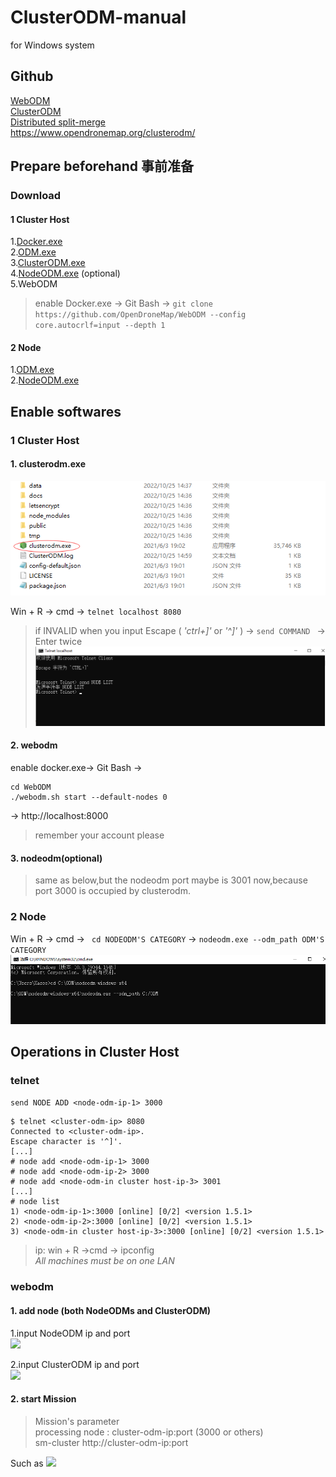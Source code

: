 # ClusterODM-manual
for Windows system
## Github
[WebODM](https://github.com/OpenDroneMap/WebODM/)  
[ClusterODM](https://github.com/OpenDroneMap/ClusterODM)  
[Distributed split-merge](https://docs.opendronemap.org/large/?highlight=distributed#getting-started-with-distributed-split-merge)  
https://www.opendronemap.org/clusterodm/  
## Prepare beforehand 事前准备
### Download
#### 1 Cluster Host
1.[Docker.exe](https://www.docker.com/)  
2.[ODM.exe](https://github.com/OpenDroneMap/ODM/releases)  
3.[ClusterODM.exe](https://github.com/OpenDroneMap/ClusterODM/releases/tag/v1.5.3)  
4.[NodeODM.exe](https://github.com/OpenDroneMap/NodeODM/releases) (optional)  
5.WebODM  
> enable Docker.exe -> Git Bash -> `git clone https://github.com/OpenDroneMap/WebODM --config core.autocrlf=input --depth 1`  
  
  
#### 2 Node 
1.[ODM.exe](https://github.com/OpenDroneMap/ODM/releases)   
2.[NodeODM.exe](https://github.com/OpenDroneMap/NodeODM/releases)  
  
  
## Enable softwares
### 1 Cluster Host
#### 1. clusterodm.exe  
![](https://github.com/YoRsk/ClusterODM-manual/blob/main/images/cluster1.png)  
  
Win + R -> cmd -> ``` telnet localhost 8080 ```
>if INVALID when you input
>Escape ( *'ctrl+]'* or *'^]'* ) -> ```send COMMAND ``` -> Enter twice
>![](https://github.com/YoRsk/ClusterODM-manual/blob/main/images/telnet1.png)  
  
  
#### 2. webodm  
enable docker.exe-> Git Bash -> 
```
cd WebODM
./webodm.sh start --default-nodes 0
```
-> http://localhost:8000  
> remember your account please  
  
#### 3. nodeodm(optional)
>same as below,but the nodeodm port maybe is 3001 now,because port 3000 is occupied by clusterodm.  
  
  
### 2 Node
Win + R -> cmd -> ``` cd NODEODM'S CATEGORY``` -> ``` nodeodm.exe --odm_path ODM'S CATEGORY ```  
![](https://github.com/YoRsk/ClusterODM-manual/blob/main/images/node1.png)  

## Operations in Cluster Host
### telnet
```send NODE ADD <node-odm-ip-1> 3000 ```
```
$ telnet <cluster-odm-ip> 8080
Connected to <cluster-odm-ip>.
Escape character is '^]'.
[...]
# node add <node-odm-ip-1> 3000
# node add <node-odm-ip-2> 3000
# node add <node-odm-in cluster host-ip-3> 3001
[...]
# node list
1) <node-odm-ip-1>:3000 [online] [0/2] <version 1.5.1>
2) <node-odm-ip-2>:3000 [online] [0/2] <version 1.5.1>
3) <node-odm-in cluster host-ip-3>:3000 [online] [0/2] <version 1.5.1>
```
> ip: win + R ->cmd -> ipconfig  
> *All machines must be on one LAN*
>  
### webodm
#### 1. add node (both NodeODMs and ClusterODM)
1.input NodeODM ip and port  
![](https://github.com/YoRsk/ClusterODM-manual/blob/main/images/webodmnote1.png)  
  
2.input ClusterODM ip and port  
![](https://github.com/YoRsk/ClusterODM-manual/blob/main/images/webodmcluster1.png)  
  
  
#### 2. start Mission
> Mission's parameter  
> processing node : cluster-odm-ip:port (3000 or others)  
> sm-cluster http://cluster-odm-ip:port  
  
  
Such as
![](https://github.com/YoRsk/ClusterODM-manual/blob/main/images/webodmmission1.png)
